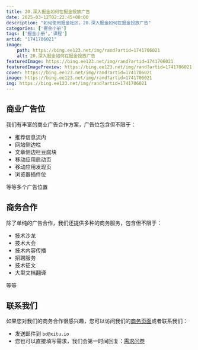 ```yaml
---
title: 20.深入掘金如何在掘金投放广告
date: 2025-03-12T02:22:45+08:00
description: "如何使用掘金社区，20.深入掘金如何在掘金投放广告"
categories: ['掘金小册']
tags: ['掘金小册','课程']
artid: "1741706021"
image:
    path: https://bing.ee123.net/img/rand?artid=1741706021
    alt: 20.深入掘金如何在掘金投放广告
featuredImage: https://bing.ee123.net/img/rand?artid=1741706021
featuredImagePreview: https://bing.ee123.net/img/rand?artid=1741706021
cover: https://bing.ee123.net/img/rand?artid=1741706021
image: https://bing.ee123.net/img/rand?artid=1741706021
img: https://bing.ee123.net/img/rand?artid=1741706021
---
```




## 商业广告位

我们有丰富的商业广告合作方案，广告位包含但不限于：

- 推荐信息流内
- 网站侧边栏
- 文章侧边栏豆腐块
- 移动应用启动页
- 移动应用发现页
- 浏览器插件位

等等多个广告位置

## 商务合作

除了单纯的广告合作，我们还提供多种的商务服务，包含但不限于：

- 技术沙龙
- 技术大会
- 技术内容传播
- 招聘服务
- 技术征文
- 大型文档翻译

等等

## 联系我们

如果您对我们的商务合作很感兴趣，您可以访问我们的[商务页面](https://bd.juejin.cn)或者联系我们：

- 发送邮件到 `bd@xitu.io`
- 您也可以直接填写需求，我们会第一时间回复：[需求问卷](https://wj.qq.com/s/1165537/b638)

